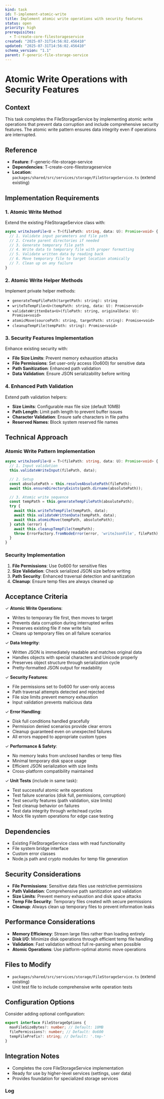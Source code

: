 ```yaml
---
kind: task
id: T-implement-atomic-write
title: Implement atomic write operations with security features
status: open
priority: high
prerequisites:
  - T-create-core-filestorageservice
created: "2025-07-31T14:56:02.456410"
updated: "2025-07-31T14:56:02.456410"
schema_version: "1.1"
parent: F-generic-file-storage-service
---
```


# Atomic Write Operations with Security Features

## Context

This task completes the FileStorageService by implementing atomic write operations that prevent data corruption and include comprehensive security features. The atomic write pattern ensures data integrity even if operations are interrupted.

## Reference

- **Feature**: F-generic-file-storage-service
- **Dependencies**: T-create-core-filestorageservice
- **Location**: `packages/shared/src/services/storage/FileStorageService.ts` (extend existing)

## Implementation Requirements

### 1. Atomic Write Method

Extend the existing FileStorageService class with:

```typescript
async writeJsonFile<U = T>(filePath: string, data: U): Promise<void> {
  // 1. Validate input parameters and file path
  // 2. Create parent directories if needed
  // 3. Generate temporary file path
  // 4. Write data to temporary file with proper formatting
  // 5. Validate written data by reading back
  // 6. Move temporary file to target location atomically
  // 7. Clean up on any failure
}
```

### 2. Atomic Write Helper Methods

Implement private helper methods:

- `generateTempFilePath(targetPath: string): string`
- `writeToTempFile<U>(tempPath: string, data: U): Promise<void>`
- `validateWrittenData<U>(filePath: string, originalData: U): Promise<void>`
- `atomicMove(sourcePath: string, targetPath: string): Promise<void>`
- `cleanupTempFile(tempPath: string): Promise<void>`

### 3. Security Features Implementation

Enhance existing security with:

- **File Size Limits**: Prevent memory exhaustion attacks
- **File Permissions**: Set user-only access (0o600) for sensitive data
- **Path Sanitization**: Enhanced path validation
- **Data Validation**: Ensure JSON serializability before writing

### 4. Enhanced Path Validation

Extend path validation helpers:

- **Size Limits**: Configurable max file size (default 10MB)
- **Path Length**: Limit path length to prevent buffer issues
- **Character Validation**: Ensure safe characters in file paths
- **Reserved Names**: Block system reserved file names

## Technical Approach

### Atomic Write Pattern Implementation

```typescript
async writeJsonFile<U = T>(filePath: string, data: U): Promise<void> {
  // 1. Input validation
  this.validateWriteInput(filePath, data);

  // 2. Setup
  const absolutePath = this.resolveAbsolutePath(filePath);
  await this.ensureDirectoryExists(path.dirname(absolutePath));

  // 3. Atomic write sequence
  const tempPath = this.generateTempFilePath(absolutePath);
  try {
    await this.writeToTempFile(tempPath, data);
    await this.validateWrittenData(tempPath, data);
    await this.atomicMove(tempPath, absolutePath);
  } catch (error) {
    await this.cleanupTempFile(tempPath);
    throw ErrorFactory.fromNodeError(error, 'writeJsonFile', filePath);
  }
}
```

### Security Implementation

1. **File Permissions**: Use 0o600 for sensitive files
2. **Size Validation**: Check serialized JSON size before writing
3. **Path Security**: Enhanced traversal detection and sanitization
4. **Cleanup**: Ensure temp files are always cleaned up

## Acceptance Criteria

✓ **Atomic Write Operations**:

- Writes to temporary file first, then moves to target
- Prevents data corruption during interrupted writes
- Preserves existing file if new write fails
- Cleans up temporary files on all failure scenarios

✓ **Data Integrity**:

- Written JSON is immediately readable and matches original data
- Handles objects with special characters and Unicode properly
- Preserves object structure through serialization cycle
- Pretty-formatted JSON output for readability

✓ **Security Features**:

- File permissions set to 0o600 for user-only access
- Path traversal attempts detected and rejected
- File size limits prevent memory exhaustion
- Input validation prevents malicious data

✓ **Error Handling**:

- Disk full conditions handled gracefully
- Permission denied scenarios provide clear errors
- Cleanup guaranteed even on unexpected failures
- All errors mapped to appropriate custom types

✓ **Performance & Safety**:

- No memory leaks from unclosed handles or temp files
- Minimal temporary disk space usage
- Efficient JSON serialization with size limits
- Cross-platform compatibility maintained

✓ **Unit Tests** (include in same task):

- Test successful atomic write operations
- Test failure scenarios (disk full, permissions, corruption)
- Test security features (path validation, size limits)
- Test cleanup behavior on failures
- Test data integrity through write/read cycles
- Mock file system operations for edge case testing

## Dependencies

- Existing FileStorageService class with read functionality
- File system bridge interface
- Custom error classes
- Node.js path and crypto modules for temp file generation

## Security Considerations

- **File Permissions**: Sensitive data files use restrictive permissions
- **Path Validation**: Comprehensive path sanitization and validation
- **Size Limits**: Prevent memory exhaustion and disk space attacks
- **Temp File Security**: Temporary files created with secure permissions
- **Cleanup**: Always clean up temporary files to prevent information leaks

## Performance Considerations

- **Memory Efficiency**: Stream large files rather than loading entirely
- **Disk I/O**: Minimize disk operations through efficient temp file handling
- **Validation**: Fast validation without full re-parsing when possible
- **Atomic Operations**: Use platform-optimal atomic move operations

## Files to Modify

- `packages/shared/src/services/storage/FileStorageService.ts` (extend existing)
- Unit test file to include comprehensive write operation tests

## Configuration Options

Consider adding optional configuration:

```typescript
export interface FileStorageOptions {
  maxFileSizeBytes?: number; // Default: 10MB
  filePermissions?: number; // Default: 0o600
  tempFilePrefix?: string; // Default: '.tmp-'
}
```

## Integration Notes

- Completes the core FileStorageService implementation
- Ready for use by higher-level services (settings, user data)
- Provides foundation for specialized storage services

### Log
